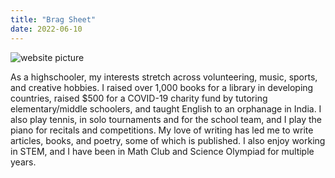 ```yaml
---
title: "Brag Sheet"
date: 2022-06-10
---
```

![website picture](https://user-images.githubusercontent.com/85847327/121958362-99a8cc00-cd31-11eb-9d61-d0d0b0c27933.jpg)

As a highschooler, my interests stretch across volunteering, music, sports, and creative hobbies. 
I raised over 1,000 books for a library in developing countries, raised $500 for a COVID-19 charity fund by tutoring elementary/middle schoolers, and taught English to an orphanage in India.
I also play tennis, in solo tournaments and for the school team, and I play the piano for recitals and competitions.
My love of writing has led me to write articles, books, and poetry, some of which is published.
I also enjoy working in STEM, and I have been in Math Club and Science Olympiad for multiple years.
